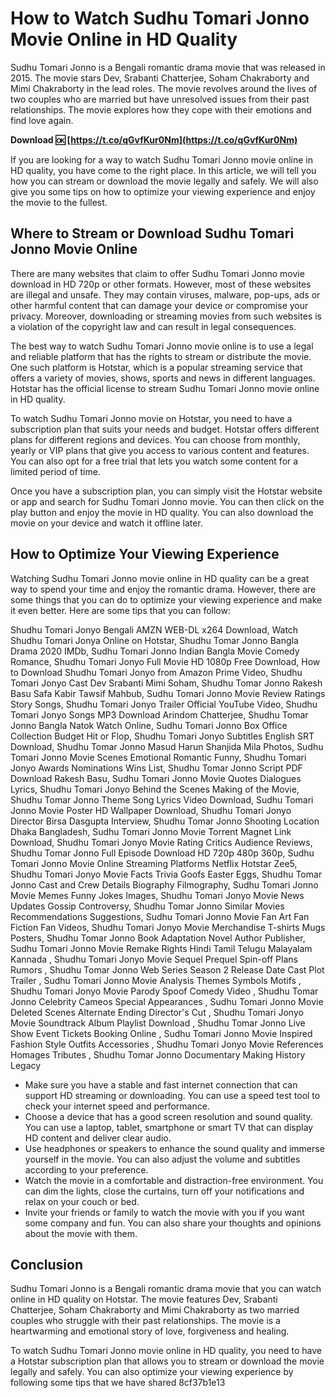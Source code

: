 # How to Watch Sudhu Tomari Jonno Movie Online in HD Quality
 
Sudhu Tomari Jonno is a Bengali romantic drama movie that was released in 2015. The movie stars Dev, Srabanti Chatterjee, Soham Chakraborty and Mimi Chakraborty in the lead roles. The movie revolves around the lives of two couples who are married but have unresolved issues from their past relationships. The movie explores how they cope with their emotions and find love again.
 
**Download 🆗 [https://t.co/qGvfKur0Nm](https://t.co/qGvfKur0Nm)**


 
If you are looking for a way to watch Sudhu Tomari Jonno movie online in HD quality, you have come to the right place. In this article, we will tell you how you can stream or download the movie legally and safely. We will also give you some tips on how to optimize your viewing experience and enjoy the movie to the fullest.
 
## Where to Stream or Download Sudhu Tomari Jonno Movie Online
 
There are many websites that claim to offer Sudhu Tomari Jonno movie download in HD 720p or other formats. However, most of these websites are illegal and unsafe. They may contain viruses, malware, pop-ups, ads or other harmful content that can damage your device or compromise your privacy. Moreover, downloading or streaming movies from such websites is a violation of the copyright law and can result in legal consequences.
 
The best way to watch Sudhu Tomari Jonno movie online is to use a legal and reliable platform that has the rights to stream or distribute the movie. One such platform is Hotstar, which is a popular streaming service that offers a variety of movies, shows, sports and news in different languages. Hotstar has the official license to stream Sudhu Tomari Jonno movie online in HD quality.
 
To watch Sudhu Tomari Jonno movie on Hotstar, you need to have a subscription plan that suits your needs and budget. Hotstar offers different plans for different regions and devices. You can choose from monthly, yearly or VIP plans that give you access to various content and features. You can also opt for a free trial that lets you watch some content for a limited period of time.
 
Once you have a subscription plan, you can simply visit the Hotstar website or app and search for Sudhu Tomari Jonno movie. You can then click on the play button and enjoy the movie in HD quality. You can also download the movie on your device and watch it offline later.
 
## How to Optimize Your Viewing Experience
 
Watching Sudhu Tomari Jonno movie online in HD quality can be a great way to spend your time and enjoy the romantic drama. However, there are some things that you can do to optimize your viewing experience and make it even better. Here are some tips that you can follow:
 
Shudhu Tomari Jonyo Bengali AMZN WEB-DL x264 Download,  Watch Shudhu Tomari Jonya Online on Hotstar,  Shudhu Tomar Jonno Bangla Drama 2020 IMDb,  Sudhu Tomari Jonno Indian Bangla Movie Comedy Romance,  Shudhu Tomari Jonyo Full Movie HD 1080p Free Download,  How to Download Shudhu Tomari Jonyo from Amazon Prime Video,  Shudhu Tomari Jonyo Cast Dev Srabanti Mimi Soham,  Shudhu Tomar Jonno Rakesh Basu Safa Kabir Tawsif Mahbub,  Sudhu Tomari Jonno Movie Review Ratings Story Songs,  Shudhu Tomari Jonyo Trailer Official YouTube Video,  Shudhu Tomari Jonyo Songs MP3 Download Arindom Chatterjee,  Shudhu Tomar Jonno Bangla Natok Watch Online,  Sudhu Tomari Jonno Box Office Collection Budget Hit or Flop,  Shudhu Tomari Jonyo Subtitles English SRT Download,  Shudhu Tomar Jonno Masud Harun Shanjida Mila Photos,  Sudhu Tomari Jonno Movie Scenes Emotional Romantic Funny,  Shudhu Tomari Jonyo Awards Nominations Wins List,  Shudhu Tomar Jonno Script PDF Download Rakesh Basu,  Sudhu Tomari Jonno Movie Quotes Dialogues Lyrics,  Shudhu Tomari Jonyo Behind the Scenes Making of the Movie,  Shudhu Tomar Jonno Theme Song Lyrics Video Download,  Sudhu Tomari Jonno Movie Poster HD Wallpaper Download,  Shudhu Tomari Jonyo Director Birsa Dasgupta Interview,  Shudhu Tomar Jonno Shooting Location Dhaka Bangladesh,  Sudhu Tomari Jonno Movie Torrent Magnet Link Download,  Shudhu Tomari Jonyo Movie Rating Critics Audience Reviews,  Shudhu Tomar Jonno Full Episode Download HD 720p 480p 360p,  Sudhu Tomari Jonno Movie Online Streaming Platforms Netflix Hotstar Zee5,  Shudhu Tomari Jonyo Movie Facts Trivia Goofs Easter Eggs,  Shudhu Tomar Jonno Cast and Crew Details Biography Filmography,  Sudhu Tomari Jonno Movie Memes Funny Jokes Images,  Shudhu Tomari Jonyo Movie News Updates Gossip Controversy,  Shudhu Tomar Jonno Similar Movies Recommendations Suggestions,  Sudhu Tomari Jonno Movie Fan Art Fan Fiction Fan Videos,  Shudhu Tomari Jonyo Movie Merchandise T-shirts Mugs Posters,  Shudhu Tomar Jonno Book Adaptation Novel Author Publisher,  Sudhu Tomari Jonno Movie Remake Rights Hindi Tamil Telugu Malayalam Kannada ,  Shudhu Tomari Jonyo Movie Sequel Prequel Spin-off Plans Rumors ,  Shudhu Tomar Jonno Web Series Season 2 Release Date Cast Plot Trailer ,  Sudhu Tomari Jonno Movie Analysis Themes Symbols Motifs ,  Shudhu Tomari Jonyo Movie Parody Spoof Comedy Video ,  Shudhu Tomar Jonno Celebrity Cameos Special Appearances ,  Sudhu Tomari Jonno Movie Deleted Scenes Alternate Ending Director's Cut ,  Shudhu Tomari Jonyo Movie Soundtrack Album Playlist Download ,  Shudhu Tomar Jonno Live Show Event Tickets Booking Online ,  Sudhu Tomari Jonno Movie Inspired Fashion Style Outfits Accessories ,  Shudhu Tomari Jonyo Movie References Homages Tributes ,  Shudhu Tomar Jonno Documentary Making History Legacy
 
- Make sure you have a stable and fast internet connection that can support HD streaming or downloading. You can use a speed test tool to check your internet speed and performance.
- Choose a device that has a good screen resolution and sound quality. You can use a laptop, tablet, smartphone or smart TV that can display HD content and deliver clear audio.
- Use headphones or speakers to enhance the sound quality and immerse yourself in the movie. You can also adjust the volume and subtitles according to your preference.
- Watch the movie in a comfortable and distraction-free environment. You can dim the lights, close the curtains, turn off your notifications and relax on your couch or bed.
- Invite your friends or family to watch the movie with you if you want some company and fun. You can also share your thoughts and opinions about the movie with them.

## Conclusion
 
Sudhu Tomari Jonno is a Bengali romantic drama movie that you can watch online in HD quality on Hotstar. The movie features Dev, Srabanti Chatterjee, Soham Chakraborty and Mimi Chakraborty as two married couples who struggle with their past relationships. The movie is a heartwarming and emotional story of love, forgiveness and healing.
 
To watch Sudhu Tomari Jonno movie online in HD quality, you need to have a Hotstar subscription plan that allows you to stream or download the movie legally and safely. You can also optimize your viewing experience by following some tips that we have shared
 8cf37b1e13
 
